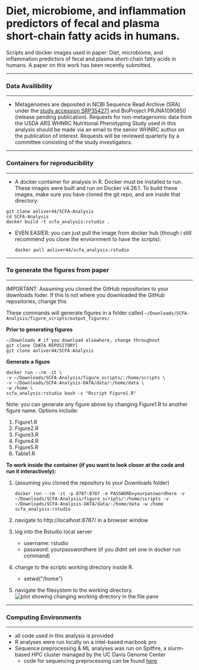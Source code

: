 # Diet, microbiome, and inflammation predictors of fecal and plasma short-chain fatty acids in humans.
 Scripts and docker images used in paper: Diet, microbiome, and inflammation predictors of fecal and plasma short-chain fatty acids in humans. A paper on this work has been recently submitted.

______________
### **Data Availibility**
___________________
- Metagenomes are deposited in NCBI Sequence Read Archive (SRA) under the [study accession SRP354271](https://dataview.ncbi.nlm.nih.gov/object/PRJNA795985) and BioProject PRJNA1090850
 (release pending publication). Requests for non-metagenomic data from the USDA ARS WHNRC Nutritional Phenotyping Study used in this analysis should be made via an email to the senior WHNRC author on the publication of interest. Requests will be reviewed quarterly by a committee consisting of the study investigators.

________________________________________
### **Containers for reproducibility**
_________________________________________________
- A docker container for analysis in R. Docker must be installed to run. These images were built and run on Docker v4.26.1. To build these images, make sure you have cloned the git repo, and are inside that directory: 
```
git clone aoliver44/SCFA-Analysis
cd SCFA-Analysis
docker build -t scfa_analysis:rstudio .
```
- EVEN EASIER: you can just pull the image from docker hub (though i still recommend you clone the enviornment to have the scripts):
  ```
  docker pull aoliver44/scfa_analysis:rstudio
  ```
________________________________________
### **To generate the figures from paper**
_________________________________________________

IMPORTANT: Assuming you cloned the GitHub repositories to your downloads foder. If this is not where you downloaded the GitHub repositories, change this

These commands will generate figures in a folder called ```~/Downloads/SCFA-Analysis/figure_scripts/output_figures/```

**Prior to generating figures**
```
~/Downloads # if you download elsewhere, change throughout
git clone [DATA REPOSITORY]
git clone aoliver44/SCFA-Analysis
```
**Generate a figure**
```
docker run --rm -it \
-v ~/Downloads/SCFA-Analysis/figure_scripts/:/home/scripts \
-v ~/Downloads/SCFA-Analysis-DATA/data/:/home/data \
-w /home \
scfa_analysis:rstudio bash -c "Rscript Figure1.R"
```
Note: you can generate any figure above by changing Figure1.R to another figure name. Options include:
1. Figure1.R
2. Figure2.R
3. Figure3.R
4. Figure4.R
5. Figure5.R
6. Table1.R

**To work inside the container (if you want to look closer at the code and run it interactively):**

1. (assuming you cloned the repository to your Downloads folder) 

    ```docker run --rm -it -p 8787:8787 -e PASSWORD=yourpasswordhere -v ~/Downloads/SCFA-Analysis/figure_scripts/:/home/scripts -v ~/Downloads/SCFA-Analysis-DATA/data/:/home/data -w /home scfa_analysis:rstudio```

2. navigate to http://localhost:8787/ in a browser window
3. log into the Rstudio local server
    - username: rstudio
    - password: yourpasswordhere (if you didnt set one in docker run command)
4. change to the scripts working directory inside R.
    - setwd("/home")
5. navigate the filesystem to the working directory.
    ![plot showing changing working directory in the file pane](https://github.com/aoliver44/SCFA-Analysis/blob/main/utilities/readme_picture.png)
____________
### **Computing Environments**
_______________
- all code used in this analysis is provided
- R analyses were run locally on a intel-based macbook pro
- Sequence preprocessing & ML analyses was run on Spitfire, a slurm-based HPC cluster managed by the UC Davis Genome Center
    - code for sequencing preprocessing can be found [here](https://github.com/dglemay/ARG_metagenome)

